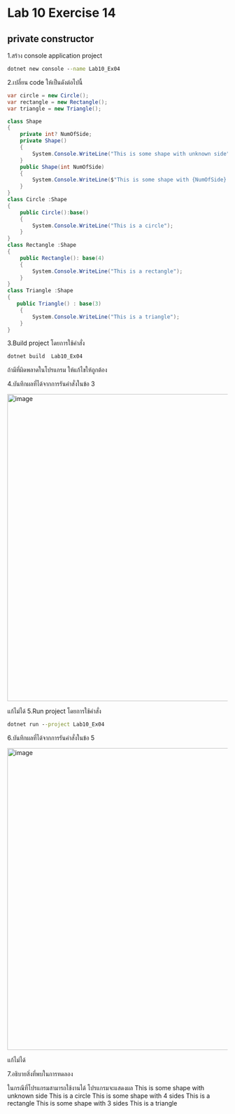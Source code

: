 # Lab 10 Exercise 14

## private constructor

1.สร้าง console application project

```cmd
dotnet new console --name Lab10_Ex04
```

2.เปลี่ยน code ให้เป็นดังต่อไปนี้

```cs
var circle = new Circle();
var rectangle = new Rectangle();
var triangle = new Triangle();

class Shape
{
    private int? NumOfSide;
    private Shape()
    {
        System.Console.WriteLine("This is some shape with unknown side");
    }
    public Shape(int NumOfSide)
    {
        System.Console.WriteLine($"This is some shape with {NumOfSide} sides" );
    }
}
class Circle :Shape
{
    public Circle():base()
    {
        System.Console.WriteLine("This is a circle");
    }
}
class Rectangle :Shape
{
    public Rectangle(): base(4)
    {
        System.Console.WriteLine("This is a rectangle");
    }
}
class Triangle :Shape
{
   public Triangle() : base(3)
    {
        System.Console.WriteLine("This is a triangle");
    }
}
```

3.Build project โดยการใช้คำสั่ง

```cmd
dotnet build  Lab10_Ex04
```

ถ้ามีที่ผิดพลาดในโปรแกรม ให้แก้ไขให้ถูกต้อง

4.บันทึกผลที่ได้จากการรันคำสั่งในข้อ 3

<img width="701" alt="image" src="https://github.com/chatladawongkanyon/03376836-OOP-2566-Lab-10/assets/144195963/a11ea846-3087-4208-96eb-a9298f0ef338">

แก้ไม่ได้
5.Run project โดยการใช้คำสั่ง

```cmd
dotnet run --project Lab10_Ex04
```

6.บันทึกผลที่ได้จากการรันคำสั่งในข้อ 5

<img width="689" alt="image" src="https://github.com/chatladawongkanyon/03376836-OOP-2566-Lab-10/assets/144195963/86f37c23-2bc8-4fae-8169-b958d5d2100d">

แก้ไม่ได้

7.อธิบายสิ่งที่พบในการทดลอง

ในกรณีที่โปรแกรมสามารถใช้งานได้ โปรแกรมจะแสดงผล
This is some shape with unknown side
This is a circle
This is some shape with 4 sides
This is a rectangle
This is some shape with 3 sides
This is a triangle
